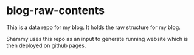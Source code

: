 # blog-raw-contents
Thia is a data repo for my blog. It holds the raw structure for my blog.

Shammy uses this repo as an input to generate running website which is then deployed on github pages.
